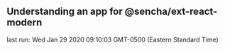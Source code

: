 ## Understanding an app for @sencha/ext-react-modern

last run: Wed Jan 29 2020 09:10:03 GMT-0500 (Eastern Standard Time)
